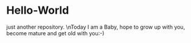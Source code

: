 # Hello-World
just another repository.
\nToday I am a Baby, hope to grow up with you, become mature and get old with you:-)
